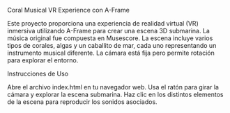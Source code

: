 Coral Musical VR Experience con A-Frame 

Este proyecto proporciona una experiencia de realidad virtual (VR) inmersiva utilizando A-Frame para crear una escena 3D submarina. La música original fue compuesta en Musescore. La escena incluye varios tipos de corales, algas y un caballito de mar, cada uno representando un instrumento musical diferente. La cámara está fija pero permite rotación para explorar el entorno.

Instrucciones de Uso

Abre el archivo index.html en tu navegador web.
Usa el ratón para girar la cámara y explorar la escena submarina.
Haz clic en los distintos elementos de la escena para reproducir los sonidos asociados.


